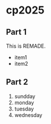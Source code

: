 # cp2025

## Part 1
This is REMADE.
- item1
- item2

## Part 2
1. sundday
1. monday
1. tuesday
1. wednesday